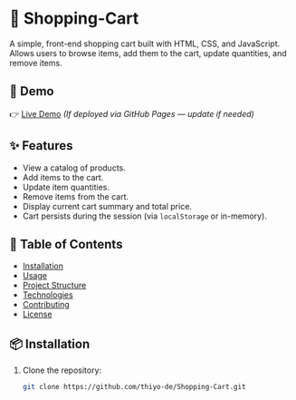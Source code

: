 # 🛒 Shopping-Cart

A simple, front-end shopping cart built with HTML, CSS, and JavaScript. Allows users to browse items, add them to the cart, update quantities, and remove items.

## 🔗 Demo

👉 [Live Demo](https://thiyo-de.github.io/Shopping-Cart/) *(If deployed via GitHub Pages — update if needed)*

## ✨ Features

- View a catalog of products.
- Add items to the cart.
- Update item quantities.
- Remove items from the cart.
- Display current cart summary and total price.
- Cart persists during the session (via `localStorage` or in-memory).

## 📑 Table of Contents

- [Installation](#installation)  
- [Usage](#usage)  
- [Project Structure](#project-structure)  
- [Technologies](#technologies)  
- [Contributing](#contributing)  
- [License](#license)

## 📦 Installation

1. Clone the repository:
   ```bash
   git clone https://github.com/thiyo-de/Shopping-Cart.git
